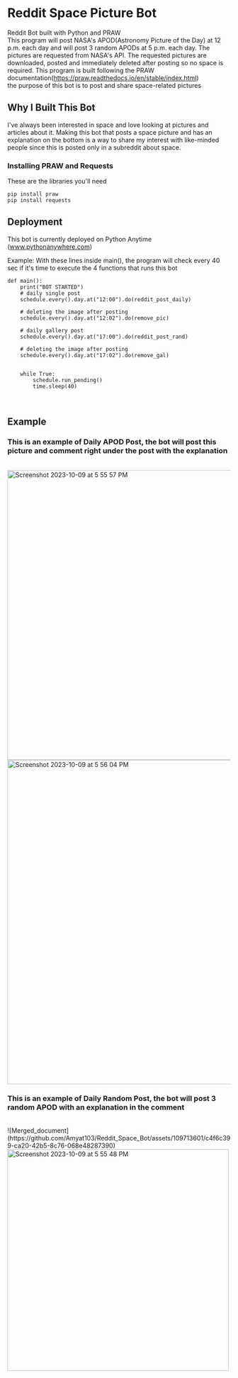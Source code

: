 # Reddit Space Picture Bot
Reddit Bot built with Python and PRAW <br> This program will post NASA's APOD(Astronomy Picture of the Day) at 12 p.m. each day and will post 3 random APODs at 5 p.m. each day. The pictures are requested from NASA's API. The requested pictures are downloaded, posted and immediately deleted after posting so no space is required.
This program is built following the PRAW documentation(https://praw.readthedocs.io/en/stable/index.html) <br>
the purpose of this bot is to post and share space-related pictures <br>

## Why I Built This Bot
I've always been interested in space and love looking at pictures and articles about it. Making this bot that posts a space picture and has an explanation on the bottom is a way to share my interest with like-minded people since this is posted only in a subreddit about space.

### Installing PRAW and Requests

These are the libraries you'll need

```
pip install praw
pip install requests
```

## Deployment
This bot is currently deployed on Python Anytime (www.pythonanywhere.com)

Example:
With these lines inside main(), the program will check every 40 sec if it's time to execute the 4 functions that runs this bot
```
def main():
    print("BOT STARTED")
    # daily single post
    schedule.every().day.at("12:00").do(reddit_post_daily)

    # deleting the image after posting
    schedule.every().day.at("12:02").do(remove_pic)

    # daily gallery post
    schedule.every().day.at("17:00").do(reddit_post_rand)

    # deleting the image after posting
    schedule.every().day.at("17:02").do(remove_gal)


    while True:
        schedule.run_pending()
        time.sleep(40)
```
<br>

## Example
### This is an example of Daily APOD Post, the bot will post this picture and comment right under the post with the explanation
<br>
<img width="654" alt="Screenshot 2023-10-09 at 5 55 57 PM" src="https://github.com/Amyat103/Reddit_Space_Bot/assets/109713601/856723a6-a463-4a4f-bbf9-3b2c8ad2ccd3">

<img width="732" alt="Screenshot 2023-10-09 at 5 56 04 PM" src="https://github.com/Amyat103/Reddit_Space_Bot/assets/109713601/5d221fde-cfaa-42f2-a67b-edcfdc33a49e">

### This is an example of Daily Random Post, the bot will post 3 random APOD with an explanation in the comment
<br>
![Merged_document](https://github.com/Amyat103/Reddit_Space_Bot/assets/109713601/c4f6c399-ca20-42b5-8c76-068e48287390)

<img width="500" alt="Screenshot 2023-10-09 at 5 55 48 PM" src="https://github.com/Amyat103/Reddit_Space_Bot/assets/109713601/9aa3571c-3fa4-4b4b-9b64-be080f6a2e14">


